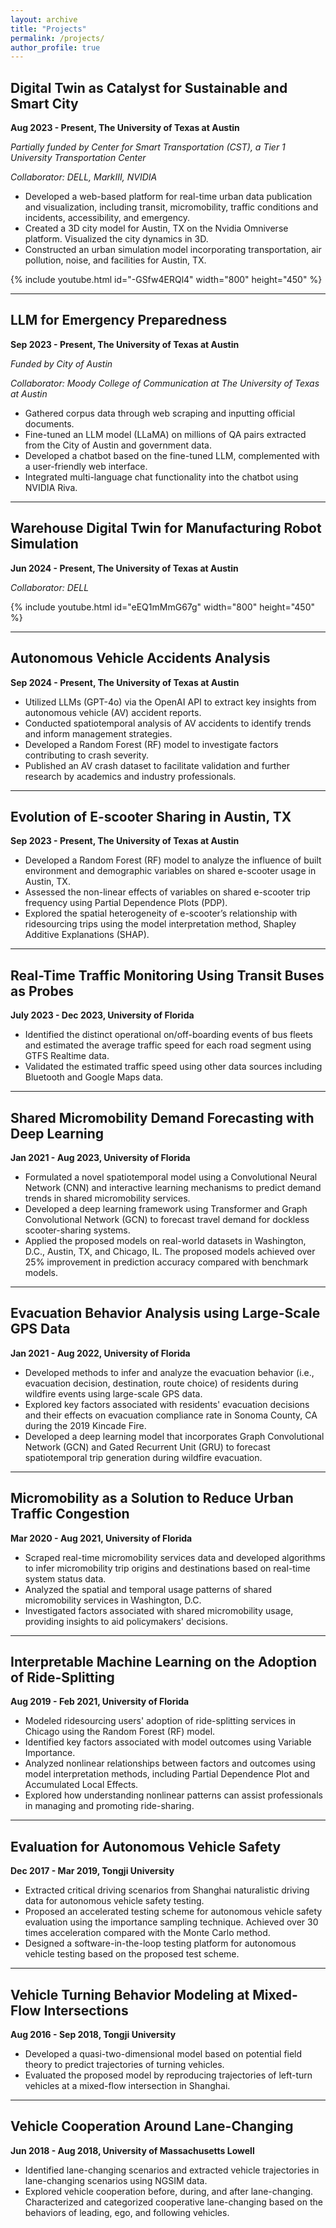 ```yaml
---
layout: archive
title: "Projects"
permalink: /projects/
author_profile: true
---
```


## Digital Twin as Catalyst for Sustainable and Smart City
**Aug 2023 - Present, The University of Texas at Austin**

*Partially funded by Center for Smart Transportation (CST), a Tier 1 University Transportation Center*

*Collaborator: DELL, MarkIII, NVIDIA*

- Developed a web-based platform for real-time urban data publication and visualization, including transit, micromobility, traffic conditions and incidents, accessibility, and emergency.
- Created a 3D city model for Austin, TX on the Nvidia Omniverse platform. Visualized the city dynamics in 3D.
- Constructed an urban simulation model incorporating transportation, air pollution, noise, and facilities for Austin, TX.

{% include youtube.html id="-GSfw4ERQl4" width="800" height="450" %}

---

## LLM for Emergency Preparedness
**Sep 2023 - Present, The University of Texas at Austin**

*Funded by City of Austin*

*Collaborator: Moody College of Communication at The University of Texas at Austin*

- Gathered corpus data through web scraping and inputting official documents.
- Fine-tuned an LLM model (LLaMA) on millions of QA pairs extracted from the City of Austin and government data.
- Developed a chatbot based on the fine-tuned LLM, complemented with a user-friendly web interface.
- Integrated multi-language chat functionality into the chatbot using NVIDIA Riva.

---

## Warehouse Digital Twin for Manufacturing Robot Simulation
**Jun 2024 - Present, The University of Texas at Austin**

*Collaborator: DELL*

{% include youtube.html id="eEQ1mMmG67g" width="800" height="450" %}

---

## Autonomous Vehicle Accidents Analysis
**Sep 2024 - Present, The University of Texas at Austin**

- Utilized LLMs (GPT-4o) via the OpenAI API to extract key insights from autonomous vehicle (AV) accident reports.
- Conducted spatiotemporal analysis of AV accidents to identify trends and inform management strategies.
- Developed a Random Forest (RF) model to investigate factors contributing to crash severity.
- Published an AV crash dataset to facilitate validation and further research by academics and industry professionals.

---

## Evolution of E-scooter Sharing in Austin, TX
**Sep 2023 - Present, The University of Texas at Austin**

- Developed a Random Forest (RF) model to analyze the influence of built environment and demographic variables on shared e-scooter usage in Austin, TX.
- Assessed the non-linear effects of variables on shared e-scooter trip frequency using Partial Dependence Plots (PDP).
- Explored the spatial heterogeneity of e-scooter’s relationship with ridesourcing trips using the model interpretation method, Shapley Additive Explanations (SHAP).

---

## Real-Time Traffic Monitoring Using Transit Buses as Probes
**July 2023 - Dec 2023, University of Florida**

- Identified the distinct operational on/off-boarding events of bus fleets and estimated the average traffic speed for each road segment using GTFS Realtime data.
- Validated the estimated traffic speed using other data sources including Bluetooth and Google Maps data.

---

## Shared Micromobility Demand Forecasting with Deep Learning
**Jan 2021 - Aug 2023, University of Florida**

- Formulated a novel spatiotemporal model using a Convolutional Neural Network (CNN) and interactive learning mechanisms to predict demand trends in shared micromobility services.
- Developed a deep learning framework using Transformer and Graph Convolutional Network (GCN) to forecast travel demand for dockless scooter-sharing systems.
- Applied the proposed models on real-world datasets in Washington, D.C., Austin, TX, and Chicago, IL. The proposed models achieved over 25% improvement in prediction accuracy compared with benchmark models.

---

## Evacuation Behavior Analysis using Large-Scale GPS Data
**Jan 2021 - Aug 2022, University of Florida**

- Developed methods to infer and analyze the evacuation behavior (i.e., evacuation decision, destination, route choice) of residents during wildfire events using large-scale GPS data.
- Explored key factors associated with residents' evacuation decisions and their effects on evacuation compliance rate in Sonoma County, CA during the 2019 Kincade Fire.
- Developed a deep learning model that incorporates Graph Convolutional Network (GCN) and Gated Recurrent Unit (GRU) to forecast spatiotemporal trip generation during wildfire evacuation.

---

## Micromobility as a Solution to Reduce Urban Traffic Congestion
**Mar 2020 - Aug 2021, University of Florida**

- Scraped real-time micromobility services data and developed algorithms to infer micromobility trip origins and destinations based on real-time system status data.
- Analyzed the spatial and temporal usage patterns of shared micromobility services in Washington, D.C.
- Investigated factors associated with shared micromobility usage, providing insights to aid policymakers' decisions.

---

## Interpretable Machine Learning on the Adoption of Ride-Splitting
**Aug 2019 - Feb 2021, University of Florida**

- Modeled ridesourcing users' adoption of ride-splitting services in Chicago using the Random Forest (RF) model.
- Identified key factors associated with model outcomes using Variable Importance.
- Analyzed nonlinear relationships between factors and outcomes using model interpretation methods, including Partial Dependence Plot and Accumulated Local Effects.
- Explored how understanding nonlinear patterns can assist professionals in managing and promoting ride-sharing.

---

## Evaluation for Autonomous Vehicle Safety
**Dec 2017 - Mar 2019, Tongji University**

- Extracted critical driving scenarios from Shanghai naturalistic driving data for autonomous vehicle safety testing.
- Proposed an accelerated testing scheme for autonomous vehicle safety evaluation using the importance sampling technique. Achieved over 30 times acceleration compared with the Monte Carlo method.
- Designed a software-in-the-loop testing platform for autonomous vehicle testing based on the proposed test scheme.

---

## Vehicle Turning Behavior Modeling at Mixed-Flow Intersections
**Aug 2016 - Sep 2018, Tongji University**

- Developed a quasi-two-dimensional model based on potential field theory to predict trajectories of turning vehicles.
- Evaluated the proposed model by reproducing trajectories of left-turn vehicles at a mixed-flow intersection in Shanghai.

---

## Vehicle Cooperation Around Lane-Changing
**Jun 2018 - Aug 2018, University of Massachusetts Lowell**

- Identified lane-changing scenarios and extracted vehicle trajectories in lane-changing scenarios using NGSIM data.
- Explored vehicle cooperation before, during, and after lane-changing. Characterized and categorized cooperative lane-changing based on the behaviors of leading, ego, and following vehicles.
